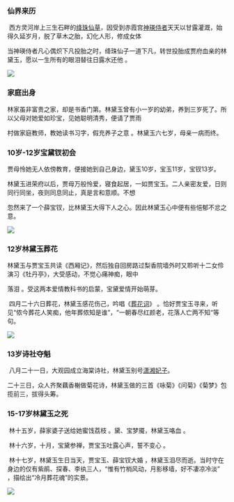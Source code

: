 ### 仙界来历

​        西方灵河岸上三生石畔的[绛珠仙草](https://baike.baidu.com/item/绛珠仙草?fromModule=lemma_inlink)，因受到赤霞宫[神瑛侍者](https://baike.baidu.com/item/神瑛侍者?fromModule=lemma_inlink)天天以甘露灌溉，始得久延岁月，脱了草木之胎，幻化人形，修成女体

当神瑛侍者凡心偶炽下凡投胎之时，绛珠仙子一道下凡，转世投胎成贾府血亲的林黛玉，愿以一生所有的眼泪替往日露水还他  。

![](D:%5C%E6%A1%8C%E9%9D%A2%5C2022003146%E5%94%90%E9%9B%A8%5Cimage%5Cu=1691199047,794217086&fm=58&app=83&size=w931&n=0&f=JPEG&fmt=auto.webp)

### 家庭出身

​       林家虽非富贵之家，却是书香门第。林黛玉曾有小一岁的幼弟，养到三岁死了。所以父母对她爱如珍宝，见她聪明清秀，便请了贾雨

村做家庭教师，教她读书习字，假充养子之意 。林黛玉六七岁，母亲一病而终。

### 10岁-12岁宝黛钗初会

​         贾母怜她无人依傍教育，便接她到自己身边，黛玉10岁，宝玉11岁，宝钗13岁。

​         林黛玉进荣府以后，贾母万般怜爱，寝食起居，一如贾宝玉。二人亲密友爱，日则同行同坐，夜则同息同止，真是言和意顺。不想

忽然来了一个薛宝钗，比林黛玉大得下人之心。因此林黛玉心中便有些悒郁不忿之意。

![](http://rmpfwf5zi.hn-bkt.clouddn.com/ttt/u=3214342450,3865989976&fm=58&app=83&size=w931&n=0&f=JPEG&fmt=auto.webp)

### 12岁林黛玉葬花

​        林黛玉与贾宝玉共读《西厢记》，然后独自回房路过梨香院墙外时又聆听十二女伶演习《牡丹亭》，大受感动，不觉心痛神痴，眼中

落泪  。受这两本爱情教科书的启蒙，宝黛爱情开始萌芽。

​        四月二十六日葬花，林黛玉感花伤己，吟唱《[葬花词](https://baike.baidu.com/item/葬花词?fromModule=lemma_inlink)》 。恰好贾宝玉寻来，听见“侬今葬花人笑痴，他年葬侬知是谁”，“一朝春尽红颜老，花落人亡两不知“等句。

![](http://rmpfwf5zi.hn-bkt.clouddn.com/ttt/64380cd7912397ddf892bfe65982b2b7d1a2876c.jpg)

### 13岁诗社夺魁

​        八月二十一日，大观园成立海棠诗社，林黛玉别号[潇湘妃子](https://baike.baidu.com/item/潇湘妃子?fromModule=lemma_inlink)。 

​        二十三日，众人齐聚藕香榭做菊花诗，林黛玉做的三首《咏菊》《问菊》《菊梦》包揽前三，拔得头筹。

### 15-17岁林黛玉之死

​         林十五岁，薛家婆子送给她蜜饯荔枝 。黛、宝梦魇，林黛玉咯血 。

​         林十六岁，十月，宝黛参禅，贾宝玉吐露心声，誓不变心 。

​         林十七岁，林黛玉生日当天，贾宝玉、薛宝钗大婚 ，林黛玉泪尽而逝。当时守在身边的仅有紫鹃、探春、李纨三人，“惟有竹梢风动，月影移墙，好不凄凉冷淡” ，描绘出“冷月葬花魂”的实景。

![](http://rmpfwf5zi.hn-bkt.clouddn.com/ttt/u=2234972330,3185744859&fm=58&app=83&size=w931&n=0&f=JPEG&fmt=auto.webp)
